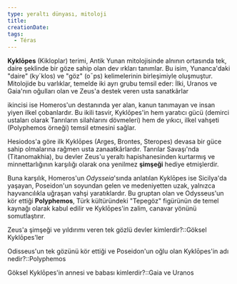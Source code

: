 ```yaml
---
type: yeraltı dünyası, mitoloji
title:
creationDate:
tags:
  - Téras
---
```

**Kyklōpes** (Kikloplar) terimi, Antik Yunan mitolojisinde alnının ortasında tek, daire şeklinde bir göze sahip olan dev ırkları tanımlar. Bu isim, Yunanca'daki "daire" (kyˊ​klos) ve "göz" (oˉps) kelimelerinin birleşimiyle oluşmuştur. Mitolojide bu varlıklar, temelde iki ayrı grubu temsil eder: İlki, Uranos ve Gaia'nın oğulları olan ve Zeus'a destek veren usta sanatkârlar

ikincisi ise Homeros'un destanında yer alan, kanun tanımayan ve insan yiyen ilkel çobanlardır. Bu ikili tasvir, Kyklōpes'in hem yaratıcı gücü (demirci ustaları olarak Tanrıların silahlarını dövmeleri) hem de yıkıcı, ilkel vahşeti (Polyphemos örneği) temsil etmesini sağlar.

Hesiodos'a göre ilk Kyklōpes (Arges, Brontes, Steropes) devasa bir güce sahip olmalarına rağmen usta zanaatkârlardır. Tanrılar Savaşı'nda (Titanomakhia), bu devler Zeus'u yeraltı hapishanesinden kurtarmış ve minnettarlığının karşılığı olarak ona yenilmez **şimşeği** hediye etmişlerdir. 

Buna karşılık, Homeros'un _Odysseia_'sında anlatılan Kyklōpes ise Sicilya'da yaşayan, Poseidon'un soyundan gelen ve medeniyetten uzak, yalnızca hayvancılıkla uğraşan vahşi yaratıklardır. Bu gruptan olan ve Odysseus'un kör ettiği **Polyphemos**, Türk kültüründeki "Tepegöz" figürünün de temel kaynağı olarak kabul edilir ve Kyklōpes'in zalim, canavar yönünü somutlaştırır.

Zeus'a şimşeği ve yıldırımı veren tek gözlü devler kimlerdir?::Göksel Kyklōpes'ler

Odisseus'un tek gözünü kör ettiği ve Poseidon'un oğlu olan Kyklōpes'in adı nedir?::Polyphemos

Göksel Kyklōpes'in annesi ve babası kimlerdir?::Gaia ve Uranos